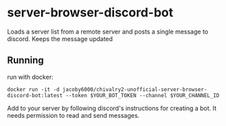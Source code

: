# server-browser-discord-bot
Loads a server list from a remote server and posts a single message to discord. Keeps the message updated

## Running

run with docker:
```
docker run -it -d jacoby6000/chivalry2-unofficial-server-browser-discord-bot:latest --token $YOUR_BOT_TOKEN --channel $YOUR_CHANNEL_ID
```

Add to your server by following discord's instructions for creating a bot. It needs permission to read and send messages.
